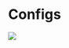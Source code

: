 # Configs

![](https://github.com/Stas-inside/Config_for_Microsoft_Visual_Studio/blob/main/Photoes/Screenshot%20(35).png)
